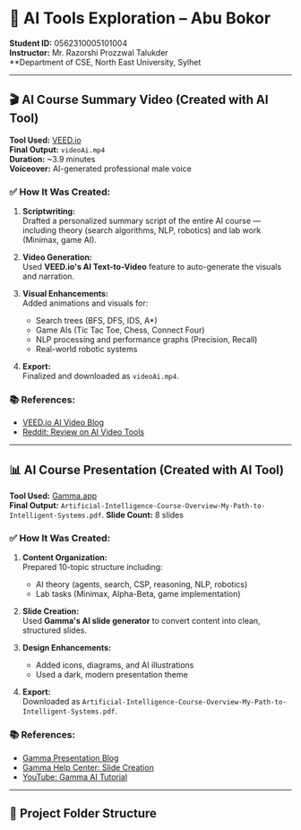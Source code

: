 # 🧠 AI Tools Exploration – Abu Bokor

**Student ID:** 0562310005101004  
**Instructor:** Mr. Razorshi Prozzwal Talukder  
**Department of CSE, North East University, Sylhet

---

## 🎬 AI Course Summary Video (Created with AI Tool)

**Tool Used:** [VEED.io](https://www.veed.io/workspaces/4744ce0f-1b1a-42b4-9db9-4b701b6ee8ab/home)  
**Final Output:** `videoAi.mp4`  
**Duration:** ~3.9 minutes  
**Voiceover:** AI-generated professional male voice

### ✅ How It Was Created:

1. **Scriptwriting:**  
   Drafted a personalized summary script of the entire AI course — including theory (search algorithms, NLP, robotics) and lab work (Minimax, game AI).

2. **Video Generation:**  
   Used **VEED.io's AI Text-to-Video** feature to auto-generate the visuals and narration.

3. **Visual Enhancements:**  
   Added animations and visuals for:
   - Search trees (BFS, DFS, IDS, A*)
   - Game AIs (Tic Tac Toe, Chess, Connect Four)
   - NLP processing and performance graphs (Precision, Recall)
   - Real-world robotic systems

4. **Export:**  
   Finalized and downloaded as `videoAi.mp4`.

### 📚 References:
- [VEED.io AI Video Blog](https://www.veed.io/workspaces/4744ce0f-1b1a-42b4-9db9-4b701b6ee8ab/home)
- [Reddit: Review on AI Video Tools](https://www.reddit.com/r/ProductMarketing/comments/1em8jrl/i_tried_5_ai_video_tools_so_you_dont_have_to/?utm_source)

---

## 📊 AI Course Presentation (Created with AI Tool)

**Tool Used:** [Gamma.app](https://gamma.app)  
**Final Output:** `Artificial-Intelligence-Course-Overview-My-Path-to-Intelligent-Systems.pdf`.
**Slide Count:** 8 slides

### ✅ How It Was Created:

1. **Content Organization:**  
   Prepared 10-topic structure including:
   - AI theory (agents, search, CSP, reasoning, NLP, robotics)  
   - Lab tasks (Minimax, Alpha-Beta, game implementation)

2. **Slide Creation:**  
   Used **Gamma's AI slide generator** to convert content into clean, structured slides.

3. **Design Enhancements:**  
   - Added icons, diagrams, and AI illustrations  
   - Used a dark, modern presentation theme

4. **Export:**  
   Downloaded as `Artificial-Intelligence-Course-Overview-My-Path-to-Intelligent-Systems.pdf`.

### 📚 References:
- [Gamma Presentation Blog](https://gamma.app/blog/ai-presentations)
- [Gamma Help Center: Slide Creation](https://help.gamma.app/en/articles/7838093-how-do-i-create-a-new-presentation-document-or-webpage-in-gamma)
- [YouTube: Gamma AI Tutorial](https://www.youtube.com/watch?v=KcbXKUR7-a0)

---

## 📁 Project Folder Structure


